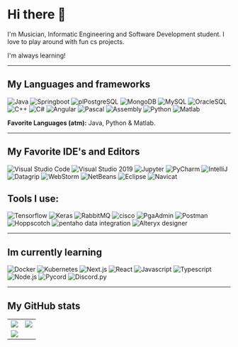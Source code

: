 # Hi there 👋 

I'm Musician, Informatic Engineering and Software Development student. I love to play around with fun cs projects. 

I'm always learning!

<!--START_SECTION:waka-->
<!--END_SECTION:waka-->

---
## My Languages and frameworks

![Java](https://img.shields.io/badge/Java-F8981D?logo=java&logoColor=white&style=for-the-badge)
![Springboot](https://img.shields.io/badge/Springboot-6DB33F?logo=springboot&logoColor=white&style=for-the-badge)
![plPostgreSQL](https://img.shields.io/badge/PostgreSQL-336791?logo=postgresql&logoColor=white&style=for-the-badge)
![MongoDB](https://img.shields.io/badge/MongoDB-4EA94B?logo=mongodb&logoColor=white&style=for-the-badge)
![MySQL](https://img.shields.io/badge/MySQL-4479A1?logo=mysql&logoColor=white&style=for-the-badge)
![OracleSQL](https://img.shields.io/badge/Oracle-F80000?logo=oracle&logoColor=white&style=for-the-badge)
![C++](https://img.shields.io/badge/C++-00599C?logo=c%2B%2B&logoColor=white&style=for-the-badge)
![C#](https://img.shields.io/badge/C%23-239120?logo=c-sharp&logoColor=white&style=for-the-badge)
![Angular](https://img.shields.io/badge/Angular-DD0031?logo=angular&logoColor=white&style=for-the-badge)
![Pascal](https://img.shields.io/badge/Pascal-9E4C99?logo=dev-pascal&logoColor=white&style=for-the-badge)
![Assembly](https://img.shields.io/badge/Assembly-6E4C13?logo=assemblyscript&logoColor=white&style=for-the-badge)
![Python](https://img.shields.io/badge/Python-3776AB?logo=python&logoColor=white&style=for-the-badge)
![Matlab](https://img.shields.io/badge/Matlab-0076A8?logo=mathworks&logoColor=white&style=for-the-badge)

 **Favorite Languages (atm):** Java, Python & Matlab.
- - -
## My Favorite IDE's and Editors
![Visual Studio Code](https://img.shields.io/badge/Visual%20Studio%20Code-007ACC?logo=visual-studio-code&logoColor=white&style=for-the-badge)
![Visual Studio 2019](https://img.shields.io/badge/Visual%20Studio%202019-5C2D91?logo=visual-studio&logoColor=white&style=for-the-badge)
![Jupyter](https://img.shields.io/badge/Jupyter-F37626?logo=jupyter&logoColor=white&style=for-the-badge)
![PyCharm](https://img.shields.io/badge/PyCharm-000000?logo=pycharm&logoColor=white&style=for-the-badge)
![IntelliJ](https://img.shields.io/badge/IntelliJ%20IDEA-000000?logo=intellij-idea&logoColor=white&style=for-the-badge)
![Datagrip](https://img.shields.io/badge/DataGrip-000000?logo=datagrip&logoColor=white&style=for-the-badge)
![WebStorm](https://img.shields.io/badge/WebStorm-000000?logo=webstorm&logoColor=white&style=for-the-badge)
![NetBeans](https://img.shields.io/badge/NetBeans-1B6AC6?logo=apache-netbeans-ide&logoColor=white&style=for-the-badge)
![Eclipse](https://img.shields.io/badge/Eclipse-2C2255?logo=eclipse-ide&logoColor=white&style=for-the-badge)
![Navicat](https://img.shields.io/badge/Navicat-13B5EA?logo=navicat&logoColor=white&style=for-the-badge)



## Tools I use:
![Tensorflow](https://img.shields.io/badge/Tensorflow-FF6F00?logo=tensorflow&logoColor=white&style=for-the-badge)
![Keras](https://img.shields.io/badge/Keras-D00000?logo=keras&logoColor=white&style=for-the-badge)
![RabbitMQ](https://img.shields.io/badge/RabbitMQ-FF6600?logo=rabbitmq&logoColor=white&style=for-the-badge)
![cisco](https://img.shields.io/badge/Cisco-1BA0D7?logo=cisco&logoColor=white&style=for-the-badge)
![PgaAdmin](https://img.shields.io/badge/PgAdmin-336791?logo=postgresql&logoColor=white&style=for-the-badge)
![Postman](https://img.shields.io/badge/Postman-FF6C37?logo=postman&logoColor=white&style=for-the-badge)
![Hoppscotch](https://img.shields.io/badge/Hoppscotch-44CC11?logo=hoppscotch&logoColor=white&style=for-the-badge)
![pentaho data integration](https://img.shields.io/badge/Pentaho%20Data%20Integration-FF652F?logo=pentaho&logoColor=white&style=for-the-badge)
![Alteryx designer](https://img.shields.io/badge/Alteryx%20Designer-1F4B99?logo=alteryx&logoColor=white&style=for-the-badge)

---

## Im currently learning

![Docker](https://img.shields.io/badge/Docker-2496ED?logo=docker&logoColor=white&style=for-the-badge)
![Kubernetes](https://img.shields.io/badge/Kubernetes-326CE5?logo=kubernetes&logoColor=white&style=for-the-badge)
![Next.js](https://img.shields.io/badge/Next.js-000000?logo=next-dot-js&logoColor=white&style=for-the-badge)
![React](https://img.shields.io/badge/React-61DAFB?logo=react&logoColor=white&style=for-the-badge)
![Javascript](https://img.shields.io/badge/Javascript-F7DF1E?logo=javascript&logoColor=white&style=for-the-badge)
![Typescript](https://img.shields.io/badge/Typescript-3178C6?logo=typescript&logoColor=white&style=for-the-badge)
![Node.js](https://img.shields.io/badge/Node.js-339933?logo=node-dot-js&logoColor=white&style=for-the-badge)
![Pycord](https://img.shields.io/badge/Pycord-3776AB?logo=python&logoColor=white&style=for-the-badge)
![Discord.py](https://img.shields.io/badge/Discord.py-7289DA?logo=discord&logoColor=white&style=for-the-badge)


---


## My GitHub stats

<table>
  <tr>
    <td>
      <a href="">
        <img align="center" src="https://github-readme-stats.vercel.app/api?username=ImMamey&show_icons=true&hide_border=false&count_private=true&title_color=ff652f&icon_color=FFE400&bg_color=09131B&text_color=ffffff&border_color=0c1a25" />
      </a>
    </td>
    <td>
      <a href="">
        <img align="center" src="https://github-readme-stats.vercel.app/api/top-langs/?username=ImMamey&title_color=ff652f&icon_color=FFE400&bg_color=09131B&text_color=ffffff&border_color=0c1a25&langs_count=10&layout=compact" />
      </a>
    </td>
  </tr>
  <tr>
    <td colspan="2">
      <img src="https://github-profile-summary-cards.vercel.app/api/cards/profile-details?username=ImMamey&theme=github_dark" />
    </td>
  </tr>
</table>
